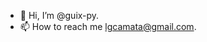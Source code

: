 - 👋 Hi, I’m @guix-py.
- 📫 How to reach me lgcamata@gmail.com.

<!---
guix-py/guix-py is a ✨ special ✨ repository because its `README.md` (this file) appears on your GitHub profile.
You can click the Preview link to take a look at your changes.
--->
